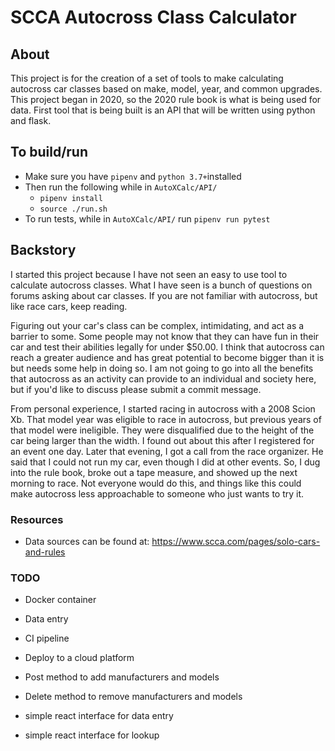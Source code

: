 # SCCA Autocross Class Calculator
## About

This project is for the creation of a set of tools to make calculating autocross car classes based on make, model, year, and common upgrades. This project began in 2020, so the 2020 rule book is what is being used for data. First tool that is being built is an API that will be written using python and flask.


## To build/run
- Make sure you have ```pipenv``` and ```python 3.7+```installed
- Then run the following while in ```AutoXCalc/API/```
  - ```pipenv install```
  - ```source ./run.sh```
- To run tests, while in ```AutoXCalc/API/``` run ```pipenv run pytest```



## Backstory

I started this project because I have not seen an easy to use tool to calculate autocross classes. What I have seen is a bunch of questions on forums asking about car classes. If you are not familiar with autocross, but like race cars, keep reading.

Figuring out your car's class can be complex, intimidating, and act as a barrier to some. Some people may not know that they can have fun in their car and test their abilities legally for under $50.00. I think that autocross can reach a greater audience and has great potential to become bigger than it is but needs some help in doing so. I am not going to go into all the benefits that autocross as an activity can provide to an individual and society here, but if you'd like to discuss please submit a commit message.

From personal experience, I started racing in autocross with a 2008 Scion Xb. That model year was eligible to race in autocross, but previous years of that model were ineligible. They were disqualified due to the height of the car being larger than the width. I found out about this after I registered for an event one day. Later that evening, I got a call from the race organizer. He said that I could not run my car, even though I did at other events. So, I dug into the rule book, broke out a tape measure, and showed up the next morning to race. Not everyone would do this, and things like this could make autocross less approachable to someone who just wants to try it.


### Resources
- Data sources can be found at: https://www.scca.com/pages/solo-cars-and-rules


### TODO
- Docker container
- Data entry
- CI pipeline
- Deploy to a cloud platform

- Post method to add manufacturers and models
- Delete method to remove manufacturers and models

- simple react interface for data entry
- simple react interface for lookup
